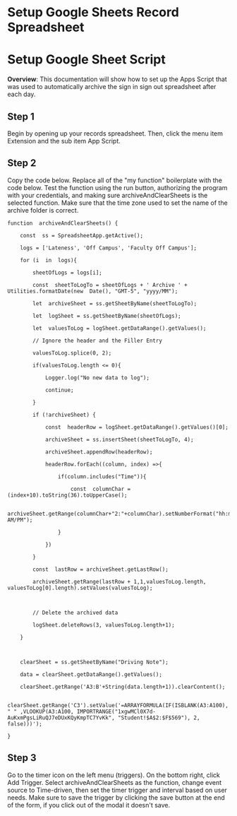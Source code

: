 
# Setup Google Sheets Record Spreadsheet

# Setup Google Sheet Script

**Overview**: This documentation will show how to set up the Apps Script that was used to automatically archive the sign in sign out spreadsheet after each day.

## Step 1
Begin by opening up your records spreadsheet. Then, click the menu item Extension and the sub item App Script.
## Step 2
Copy the code below. Replace all of the "my function" boilerplate with the code below. Test the function using the run button, authorizing the program with your credentials, and making sure archiveAndClearSheets is the selected function. Make sure that the time zone used to set the name of the archive folder is correct.
```
function  archiveAndClearSheets() {

	const  ss = SpreadsheetApp.getActive();

	logs = ['Lateness', 'Off Campus', 'Faculty Off Campus'];

	for (i  in  logs){

		sheetOfLogs = logs[i];

		const  sheetToLogTo = sheetOfLogs + ' Archive ' + Utilities.formatDate(new  Date(), "GMT-5", "yyyy/MM");

		let  archiveSheet = ss.getSheetByName(sheetToLogTo);

		let  logSheet = ss.getSheetByName(sheetOfLogs);

		let  valuesToLog = logSheet.getDataRange().getValues();

		// Ignore the header and the Filler Entry

		valuesToLog.splice(0, 2);

		if(valuesToLog.length <= 0){

			Logger.log("No new data to log");

			continue;

		}

		if (!archiveSheet) {

			const  headerRow = logSheet.getDataRange().getValues()[0];

			archiveSheet = ss.insertSheet(sheetToLogTo, 4);

			archiveSheet.appendRow(headerRow);

			headerRow.forEach((column, index) =>{

				if(column.includes("Time")){

					const  columnChar = (index+10).toString(36).toUpperCase();

					archiveSheet.getRange(columnChar+"2:"+columnChar).setNumberFormat("hh:mm AM/PM");

				}

			})

		}

		const  lastRow = archiveSheet.getLastRow();

		archiveSheet.getRange(lastRow + 1,1,valuesToLog.length, valuesToLog[0].length).setValues(valuesToLog);

		  

		// Delete the archived data

		logSheet.deleteRows(3, valuesToLog.length+1);

	}

	  

	clearSheet = ss.getSheetByName("Driving Note");

	data = clearSheet.getDataRange().getValues();

	clearSheet.getRange('A3:B'+String(data.length+1)).clearContent();

	clearSheet.getRange('C3').setValue('=ARRAYFORMULA(IF(ISBLANK(A3:A100), " " ,VLOOKUP(A3:A100, IMPORTRANGE("1xgwMCl0X7d-AuKxmPgsLiRuQJ7eDUxKQyKmpTC7YvKk", "Student!$A$2:$F$569"), 2, false)))');

}
```

## Step 3
Go to the timer icon on the left menu (triggers).  On the bottom right, click Add Trigger. Select archiveAndClearSheets as the function, change event source to Time-driven, then set the timer trigger and interval based on user needs. Make sure to save the trigger by clicking the save button at the end of the form, if you click out of the modal it doesn't save.
